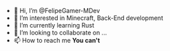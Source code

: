 - 👋 Hi, I’m @FelipeGamer-MDev
- 👀 I’m interested in Minecraft, Back-End development
- 🌱 I’m currently learning Rust
- 💞️ I’m looking to collaborate on ...
- 📫 How to reach me **You can't**

<!---
FelipeGamer-MDev/FelipeGamer-MDev is a ✨ special ✨ repository because its `README.md` (this file) appears on your GitHub profile.
You can click the Preview link to take a look at your changes.
--->
